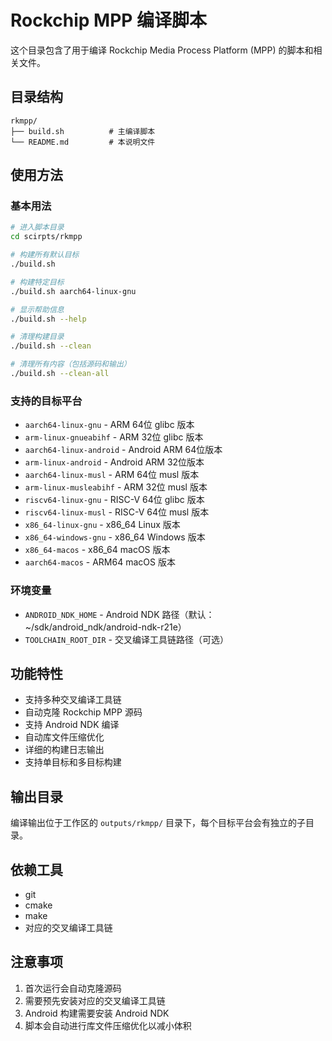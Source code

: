 # Rockchip MPP 编译脚本

这个目录包含了用于编译 Rockchip Media Process Platform (MPP) 的脚本和相关文件。

## 目录结构

```
rkmpp/
├── build.sh          # 主编译脚本
└── README.md         # 本说明文件
```

## 使用方法

### 基本用法

```bash
# 进入脚本目录
cd scirpts/rkmpp

# 构建所有默认目标
./build.sh

# 构建特定目标
./build.sh aarch64-linux-gnu

# 显示帮助信息
./build.sh --help

# 清理构建目录
./build.sh --clean

# 清理所有内容（包括源码和输出）
./build.sh --clean-all
```

### 支持的目标平台

- `aarch64-linux-gnu` - ARM 64位 glibc 版本
- `arm-linux-gnueabihf` - ARM 32位 glibc 版本
- `aarch64-linux-android` - Android ARM 64位版本
- `arm-linux-android` - Android ARM 32位版本
- `aarch64-linux-musl` - ARM 64位 musl 版本
- `arm-linux-musleabihf` - ARM 32位 musl 版本
- `riscv64-linux-gnu` - RISC-V 64位 glibc 版本
- `riscv64-linux-musl` - RISC-V 64位 musl 版本
- `x86_64-linux-gnu` - x86_64 Linux 版本
- `x86_64-windows-gnu` - x86_64 Windows 版本
- `x86_64-macos` - x86_64 macOS 版本
- `aarch64-macos` - ARM64 macOS 版本

### 环境变量

- `ANDROID_NDK_HOME` - Android NDK 路径（默认：~/sdk/android_ndk/android-ndk-r21e）
- `TOOLCHAIN_ROOT_DIR` - 交叉编译工具链路径（可选）

## 功能特性

- 支持多种交叉编译工具链
- 自动克隆 Rockchip MPP 源码
- 支持 Android NDK 编译
- 自动库文件压缩优化
- 详细的构建日志输出
- 支持单目标和多目标构建

## 输出目录

编译输出位于工作区的 `outputs/rkmpp/` 目录下，每个目标平台会有独立的子目录。

## 依赖工具

- git
- cmake
- make
- 对应的交叉编译工具链

## 注意事项

1. 首次运行会自动克隆源码
2. 需要预先安装对应的交叉编译工具链
3. Android 构建需要安装 Android NDK
4. 脚本会自动进行库文件压缩优化以减小体积